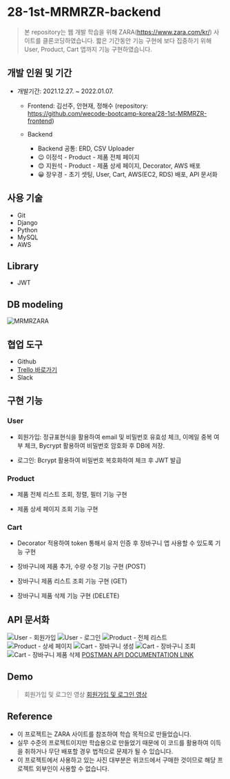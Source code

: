 # 28-1st-MRMRZR-backend

> 본 repository는 웹 개발 학습을 위해 ZARA(https://www.zara.com/kr/) 사이트를 클론코딩하였습니다.
> 짧은 기간동안 기능 구현에 보다 집중하기 위해 User, Product, Cart 앱까지 기능 구현하였습니다.


## 개발 인원 및 기간

+ 개발기간: 2021.12.27. ~ 2022.01.07.
	+ Frontend: 김선주, 안현재, 정해수 (repository: https://github.com/wecode-bootcamp-korea/28-1st-MRMRZR-frontend)
	
	+ Backend
		+ Backend 공통: ERD, CSV Uploader
		+ :wink: 이정석 - Product - 제품 전체 페이지
		+ :blush: 지원석 - Product - 제품 상세 페이지, Decorator, AWS 배포
		+ :grinning: 장우경 - 초기 셋팅, User, Cart, AWS(EC2, RDS) 배포, API 문서화


## 사용 기술

+ Git
+ Django
+ Python
+ MySQL
+ AWS


## Library

+ JWT


## DB modeling

![MRMRZARA](https://user-images.githubusercontent.com/75561289/148708315-68cae5ee-2b37-49c0-a29f-19a36d7b6f65.png)


## 협업 도구

+ Github
+ [Trello 바로가기](https://trello.com/b/2f3aGMvW/first-sprint)
+ Slack


## 구현 기능

### User
+ 회원가입: 정규표현식을 활용하여 email 및 비밀번호 유효성 체크, 이메일 중복 여부 체크, Bycrypt 활용하여 비밀번호 암호화 후 DB에 저장.

+ 로그인: Bcrypt 활용하여 비밀번호 복호화하여 체크 후 JWT 발급

### Product
+ 제품 전체 리스트 조회, 정렬, 필터 기능 구현

+ 제품 상세 페이지 조회 기능 구현

### Cart
+ Decorator 적용하여 token 통해서 유저 인증 후 장바구니 앱 사용할 수 있도록 기능 구현

+ 장바구니에 제품 추가, 수량 수정 기능 구현 (POST)

+ 장바구니 제품 리스트 조회 기능 구현 (GET)

+ 장바구니 제품 삭제 기능 구현 (DELETE)


## API 문서화

![User - 회원가입](https://user-images.githubusercontent.com/75561289/170488418-7f5729fb-f4cc-445c-90d0-549a58466c97.png)
![User - 로그인](https://user-images.githubusercontent.com/75561289/170488478-025aadbb-18e6-4f64-b919-184306fe454a.png)
![Product - 전체 리스트](https://user-images.githubusercontent.com/75561289/170496993-588463ba-adc7-41ec-ad7b-38fa61cb5902.png)
![Product - 상세 페이지](https://user-images.githubusercontent.com/75561289/170497029-d04f1fab-98f6-4a48-88d5-d67c51b9e22a.png)
![Cart - 장바구니 생성](https://user-images.githubusercontent.com/75561289/170497092-f66634b5-7b94-4f74-8f55-fc120d5c26e1.png)
![Cart - 장바구니 조회](https://user-images.githubusercontent.com/75561289/170497132-9aeb2330-e3b4-4acc-a003-0e22fc8ecb2d.png)
![Cart - 장바구니 제품 삭제](https://user-images.githubusercontent.com/75561289/170497171-ef9fb7fa-d157-48f0-a5bf-f8b3de184349.png)
[POSTMAN API DOCUMENTATION LINK](https://documenter.getpostman.com/view/18993145/Uz5AqyJh)


## Demo

> 회원가입 및 로그인 영상
[회원가입 및 로그인 영상](https://www.youtube.com/watch?v=R29AJkFlXJE&list=PLIT4ViYX2bfhXm4Ia6TIfcTpih7-Ch1PT)


## Reference

+ 이 프로젝트는 ZARA 사이트를 참조하여 학습 목적으로 만들었습니다.
+ 실무 수준의 프로젝트이지만 학습용으로 만들었기 때문에 이 코드를 활용하여 이득을 취하거나 무단 배포할 경우 법적으로 문제가 될 수 있습니다.
+ 이 프로젝트에서 사용하고 있는 사진 대부분은 위코드에서 구매한 것이므로 해당 프로젝트 외부인이 사용할 수 없습니다.
